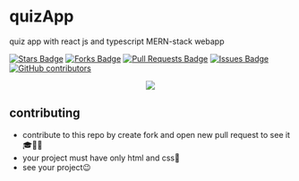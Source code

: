 # quizApp
quiz app with react js and typescript MERN-stack webapp

<a href="https://github.com/abhisheknaiidu/awesome-github-profile-readme/stargazers"><img src="https://img.shields.io/github/stars/alhashmicode/quizApp" alt="Stars Badge"/></a>
<a href="https://github.com/abhisheknaiidu/awesome-github-profile-readme/network/members"><img src="https://img.shields.io/github/forks/alhashmicode/quizApp" alt="Forks Badge"/></a>
<a href="https://github.com/abhisheknaiidu/awesome-github-profile-readme/pulls"><img src="https://img.shields.io/github/issues-pr/alhashmicode/quizApp" alt="Pull Requests Badge"/></a>
<a href="https://github.com/abhisheknaiidu/awesome-github-profile-readme/issues"><img src="https://img.shields.io/github/issues/alhashmicode/quizApp" alt="Issues Badge"/></a>
<a href="https://github.com/abhisheknaiidu/awesome-github-profile-readme/graphs/contributors"><img alt="GitHub contributors" src="https://img.shields.io/github/contributors/alhashmicode/quizApp?color=2b9348"></a>


<p align="center">
 <img src="https://user-images.githubusercontent.com/75932477/124364143-9af25800-dc50-11eb-9a25-0a5f65740e39.png">
</p>  

## contributing

- contribute to this repo by create fork and open new pull request to see it 🎓🥉🥇
- your project must have only html and css🧑
- see your project😉
